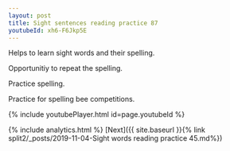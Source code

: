 ```yaml
---
layout: post
title: Sight sentences reading practice 87
youtubeId: xh6-F6Jkp5E
---
```

 
 
Helps to learn sight words and their spelling.

Opportunitiy to repeat the spelling. 

Practice spelling. 
 
Practice for spelling bee competitions. 
 
{% include youtubePlayer.html id=page.youtubeId %}
 
 
{% include analytics.html %} 
[Next]({{ site.baseurl }}{% link  split2/_posts/2019-11-04-Sight words reading practice 45.md%})
 
